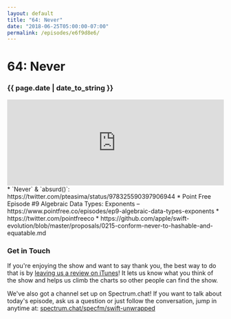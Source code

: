 ```yaml
---
layout: default
title: "64: Never"
date: "2018-06-25T05:00:00-07:00"
permalink: /episodes/e6f9d8e6/
---
```


# 64: Never

### {{ page.date | date_to_string }}

<iframe frameBorder="0" height="200px" scrolling="no" seamless src="https://player.simplecast.com/f7b9fbd4-a09e-4457-9abe-39458e2dcebe" width="100%"></iframe>
<br/>
* `Never` & `absurd()`: https://twitter.com/pteasima/status/978325590397906944
* Point Free Episode #9 Algebraic Data Types: Exponents – https://www.pointfree.co/episodes/ep9-algebraic-data-types-exponents
* https://twitter.com/pointfreeco
* https://github.com/apple/swift-evolution/blob/master/proposals/0215-conform-never-to-hashable-and-equatable.md

### Get in Touch 

If you're enjoying the show and want to say thank you, the best way to do that is by [leaving us a review on iTunes](https://itunes.apple.com/us/podcast/swift-unwrapped/id1209817203?mt=2)! It lets us know what you think of the show and helps us climb the charts so other people can find the show.

We've also got a channel set up on Spectrum.chat! If you want to talk about today's episode, ask us a question or just follow the conversation, jump in anytime at: [spectrum.chat/specfm/swift-unwrapped](https://spectrum.chat/specfm/swift-unwrapped)
